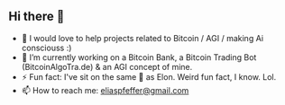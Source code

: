 ## Hi there 👋

- 🤔 I would love to help projects related to Bitcoin / AGI / making Ai consciouss :)
- 🔭 I’m currently working on a Bitcoin Bank, a Bitcoin Trading Bot (BitcoinAlgoTra.de) & an AGI concept of mine. 
- ⚡ Fun fact: I've sit on the same 🚽 as Elon. Weird fun fact, I know. Lol. 
- 📫 How to reach me: eliaspfeffer@gmail.com
<!--
**eliaspfeffer/eliaspfeffer** is a ✨ _special_ ✨ repository because its `README.md` (this file) appears on your GitHub profile.

Here are some ideas to get you started:

- 🌱 I’m currently learning ...
- 👯 I’m looking to collaborate on ...
- 💬 Ask me about ...
- 😄 Pronouns: ...
-->
